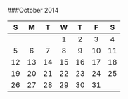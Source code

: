 ###October 2014

|  S  |  M  |  T  |  W  |  T  |  F  |  S  |
|:---:|:---:|:---:|:---:|:---:|:---:|:---:|
|     |     |     |  1  |  2  |  3  |  4  |
|  5  |  6  |  7  |  8  |  9  |  10 |  11 |
|  12 |  13 |  14 |  15 |  16 |  17 |  18 |
|  19 |  20 |  21 |  22 |  23 |  24 |  25 |
|  26 |  27 |  28 |  [29](../29.md) |  30 |  31 |     |
